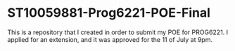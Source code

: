 # ST10059881-Prog6221-POE-Final
This is a repository that I created in order to submit my POE for PROG6221. I applied for an extension, and it was approved for the 11 of July at 9pm.
